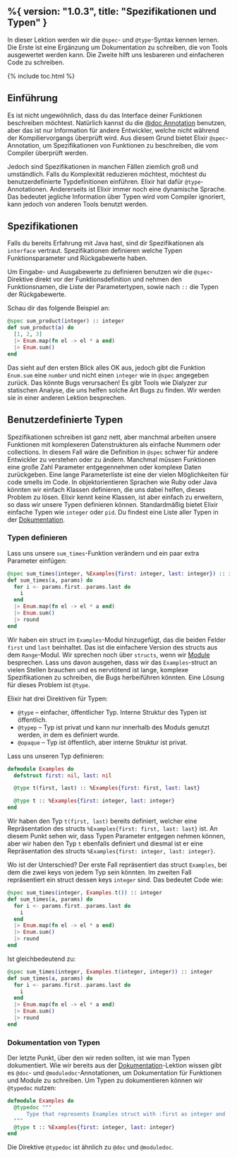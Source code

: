 %{
  version: "1.0.3",
  title: "Spezifikationen und Typen"
}
---

In dieser Lektion werden wir die `@spec`- und `@type`-Syntax kennen lernen. Die Erste ist eine Ergänzung um Dokumentation zu schreiben, die von Tools ausgewertet werden kann. Die Zweite hilft uns lesbareren und einfacheren Code zu schreiben.

{% include toc.html %}

## Einführung

Es ist nicht ungewöhnlich, dass du das Interface deiner Funktionen beschreiben möchtest. Natürlich kannst du die [@doc Annotation](../../basics/documentation) benutzen, aber das ist nur Information für andere Entwickler, welche nicht während der Kompiliervorgangs überprüft wird. Aus diesem Grund bietet Elixir `@spec`-Annotation, um Spezifikationen von Funktionen zu beschreiben, die vom Compiler überprüft werden.

Jedoch sind Spezifikationen in manchen Fällen ziemlich groß und umständlich. Falls du Komplexität reduzieren möchtest, möchtest du benutzerdefinierte Typdefinitionen einführen. Elixir hat dafür `@type`-Annotationen. Andererseits ist Elixir immer noch eine dynamische Sprache. Das bedeutet jegliche Information über Typen wird vom Compiler ignoriert, kann jedoch von anderen Tools benutzt werden.

## Spezifikationen

Falls du bereits Erfahrung mit Java hast, sind dir Spezifikationen als `interface` vertraut. Spezifikationen definieren welche Typen Funktionsparameter und Rückgabewerte haben.

Um Eingabe- und Ausgabewerte zu definieren benutzen wir die `@spec`-Direktive direkt vor der Funktionsdefinition und nehmen den Funktionsnamen, die Liste der Parametertypen, sowie nach `::` die Typen der Rückgabewerte.

Schau dir das folgende Beispiel an:

```elixir
@spec sum_product(integer) :: integer
def sum_product(a) do
  [1, 2, 3]
  |> Enum.map(fn el -> el * a end)
  |> Enum.sum()
end
```

Das sieht auf den ersten Blick alles OK aus, jedoch gibt die Funktion `Enum.sum` eine `number` und nicht einen `integer` wie in `@spec` angegeben zurück. Das könnte Bugs verursachen! Es gibt Tools wie Dialyzer zur statischen Analyse, die uns helfen solche Art Bugs zu finden. Wir werden sie in einer anderen Lektion besprechen.

## Benutzerdefinierte Typen

Spezifikationen schreiben ist ganz nett, aber manchmal arbeiten unsere Funktionen mit komplexeren Datenstrukturen als einfache Nummern oder collections. In diesem Fall wäre die Definition in `@spec` schwer für andere Entwickler zu verstehen oder zu ändern. Manchmal müssen Funktionen eine große Zahl Parameter entgegennehmen oder komplexe Daten zurückgeben. Eine lange Parameterliste ist eine der vielen Möglichkeiten für code smells im Code. In objektorientieren Sprachen wie Ruby oder Java könnten wir einfach Klassen definieren, die uns dabei helfen, dieses Problem zu lösen. Elixir kennt keine Klassen, ist aber einfach zu erweitern, so dass wir unsere Typen definieren können.
Standardmäßig bietet Elixir einfache Typen wie `integer` oder `pid`. Du findest eine Liste aller Typen in der [Dokumentation](https://hexdocs.pm/elixir/typespecs.html#types-and-their-syntax).

### Typen definieren

Lass uns unsere `sum_times`-Funktion verändern und ein paar extra Parameter einfügen:

```elixir
@spec sum_times(integer, %Examples{first: integer, last: integer}) :: integer
def sum_times(a, params) do
  for i <- params.first..params.last do
    i
  end
  |> Enum.map(fn el -> el * a end)
  |> Enum.sum()
  |> round
end
```

Wir haben ein struct im `Examples`-Modul hinzugefügt, das die beiden Felder `first` und `last` beinhaltet. Das ist die einfachere Version des structs aus dem `Range`-Modul. Wir sprechen noch über `structs`, wenn wir [Module](../../basics/modules/#structs) besprechen. Lass uns davon ausgehen, dass wir das `Examples`-struct an vielen Stellen brauchen und es nervtötend ist lange, komplexe Spezifikationen zu schreiben, die Bugs herbeiführen könnten. Eine Lösung für dieses Problem ist `@type`.

Elixir hat drei Direktiven für Typen:

  - `@type` – einfacher, öffentlicher Typ. Interne Struktur des Typen ist öffentlich.
  - `@typep` – Typ ist privat und kann nur innerhalb des Moduls genutzt werden, in dem es definiert wurde.
  - `@opaque` – Typ ist öffentlich, aber interne Struktur ist privat.

Lass uns unseren Typ definieren:

```elixir
defmodule Examples do
  defstruct first: nil, last: nil

  @type t(first, last) :: %Examples{first: first, last: last}

  @type t :: %Examples{first: integer, last: integer}
end
```

Wir haben den Typ `t(first, last)` bereits definiert, welcher eine Repräsentation des structs `%Examples{first: first, last: last}` ist. An diesem Punkt sehen wir, dass Typen Parameter entgegen nehmen können, aber wir haben den Typ `t` ebenfalls definiert und diesmal ist er eine Repräsentation des structs `%Examples{first: integer, last: integer}`.   

Wo ist der Unterschied? Der erste Fall repräsentiert das struct `Examples`, bei dem die zwei keys von jedem Typ sein könnten. Im zweiten Fall repräsentiert ein struct dessen keys `integer` sind. Das bedeutet Code wie:

```elixir
@spec sum_times(integer, Examples.t()) :: integer
def sum_times(a, params) do
  for i <- params.first..params.last do
    i
  end
  |> Enum.map(fn el -> el * a end)
  |> Enum.sum()
  |> round
end
```

Ist gleichbedeutend zu:

```elixir
@spec sum_times(integer, Examples.t(integer, integer)) :: integer
def sum_times(a, params) do
  for i <- params.first..params.last do
    i
  end
  |> Enum.map(fn el -> el * a end)
  |> Enum.sum()
  |> round
end
```

### Dokumentation von Typen

Der letzte Punkt, über den wir reden sollten, ist wie man Typen dokumentiert. Wie wir bereits aus der  [Dokumentation](../../basics/documentation)-Lektion wissen gibt es `@doc`- und `@moduledoc`-Annotationen, um Dokumentation für Funktionen und Module zu schreiben. Um Typen zu dokumentieren können wir `@typedoc` nutzen:

```elixir
defmodule Examples do
  @typedoc """
      Type that represents Examples struct with :first as integer and :last as integer.
  """
  @type t :: %Examples{first: integer, last: integer}
end
```

Die Direktive `@typedoc` ist ähnlich zu `@doc` und `@moduledoc`.
